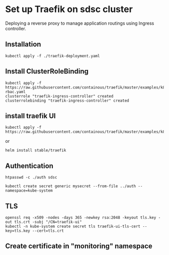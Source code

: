 # Set up Traefik on sdsc cluster

Deploying a reverse proxy to manage application routings using Ingress controller.


## Installation 

```
kubectl apply -f ./traefik-deployment.yaml

```

## Install ClusterRoleBinding

```
kubectl apply -f https://raw.githubusercontent.com/containous/traefik/master/examples/k8s/traefik-rbac.yaml
clusterrole "traefik-ingress-controller" created
clusterrolebinding "traefik-ingress-controller" created

```

## install traefik UI

```
kubectl apply -f https://raw.githubusercontent.com/containous/traefik/master/examples/k8s/ui.yaml
```
or

```
helm install stable/traefik
```

## Authentication

```
htpasswd -c ./auth sdsc

kubectl create secret generic mysecret --from-file ../auth --namespace=kube-system

```

## TLS

```
openssl req -x509 -nodes -days 365 -newkey rsa:2048 -keyout tls.key -out tls.crt -subj "/CN=traefik-ui"
kubectl -n kube-system create secret tls traefik-ui-tls-cert --key=tls.key --cert=tls.crt

```

## Create certificate in "monitoring" namespace



